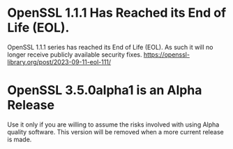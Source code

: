 # OpenSSL 1.1.1 Has Reached its End of Life (EOL).
OpenSSL 1.1.1 series has reached its End of Life (EOL). As such it will no longer receive publicly available security fixes. https://openssl-library.org/post/2023-09-11-eol-111/
# OpenSSL 3.5.0alpha1 is an Alpha Release
Use it only if you are willing to assume the risks involved with using Alpha quality software.  This version will be removed when a more current release is made.